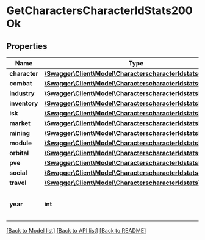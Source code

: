 # GetCharactersCharacterIdStats200Ok

## Properties
Name | Type | Description | Notes
------------ | ------------- | ------------- | -------------
**character** | [**\Swagger\Client\Model\CharacterscharacterIdstatsCharacter**](CharacterscharacterIdstatsCharacter.md) |  | [optional] 
**combat** | [**\Swagger\Client\Model\CharacterscharacterIdstatsCombat**](CharacterscharacterIdstatsCombat.md) |  | [optional] 
**industry** | [**\Swagger\Client\Model\CharacterscharacterIdstatsIndustry**](CharacterscharacterIdstatsIndustry.md) |  | [optional] 
**inventory** | [**\Swagger\Client\Model\CharacterscharacterIdstatsInventory**](CharacterscharacterIdstatsInventory.md) |  | [optional] 
**isk** | [**\Swagger\Client\Model\CharacterscharacterIdstatsIsk**](CharacterscharacterIdstatsIsk.md) |  | [optional] 
**market** | [**\Swagger\Client\Model\CharacterscharacterIdstatsMarket**](CharacterscharacterIdstatsMarket.md) |  | [optional] 
**mining** | [**\Swagger\Client\Model\CharacterscharacterIdstatsMining**](CharacterscharacterIdstatsMining.md) |  | [optional] 
**module** | [**\Swagger\Client\Model\CharacterscharacterIdstatsModule**](CharacterscharacterIdstatsModule.md) |  | [optional] 
**orbital** | [**\Swagger\Client\Model\CharacterscharacterIdstatsOrbital**](CharacterscharacterIdstatsOrbital.md) |  | [optional] 
**pve** | [**\Swagger\Client\Model\CharacterscharacterIdstatsPve**](CharacterscharacterIdstatsPve.md) |  | [optional] 
**social** | [**\Swagger\Client\Model\CharacterscharacterIdstatsSocial**](CharacterscharacterIdstatsSocial.md) |  | [optional] 
**travel** | [**\Swagger\Client\Model\CharacterscharacterIdstatsTravel**](CharacterscharacterIdstatsTravel.md) |  | [optional] 
**year** | **int** | Gregorian year for this set of aggregates | 

[[Back to Model list]](../README.md#documentation-for-models) [[Back to API list]](../README.md#documentation-for-api-endpoints) [[Back to README]](../README.md)


